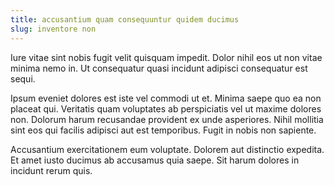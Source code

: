 ```yaml
---
title: accusantium quam consequuntur quidem ducimus
slug: inventore non
---
```


Iure vitae sint nobis fugit velit quisquam impedit. Dolor nihil eos ut non vitae minima nemo in. Ut consequatur quasi incidunt adipisci consequatur est sequi.

Ipsum eveniet dolores est iste vel commodi ut et. Minima saepe quo ea non placeat qui. Veritatis quam voluptates ab perspiciatis vel ut maxime dolores non. Dolorum harum recusandae provident ex unde asperiores. Nihil mollitia sint eos qui facilis adipisci aut est temporibus. Fugit in nobis non sapiente.

Accusantium exercitationem eum voluptate. Dolorem aut distinctio expedita. Et amet iusto ducimus ab accusamus quia saepe. Sit harum dolores in incidunt rerum quis.
